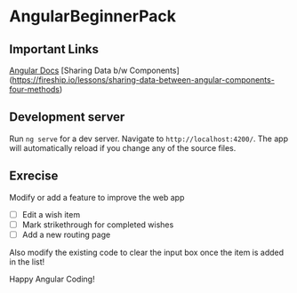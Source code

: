 # AngularBeginnerPack

## Important Links
[Angular Docs](https://angular.io/docs)
[Sharing Data b/w Components] (https://fireship.io/lessons/sharing-data-between-angular-components-four-methods)

## Development server

Run `ng serve` for a dev server. Navigate to `http://localhost:4200/`. The app will automatically reload if you change any of the source files.

## Exrecise
Modify or add a feature to improve the web app
- [ ] Edit a wish item
- [ ] Mark strikethrough for completed wishes
- [ ] Add a new routing page

Also modify the existing code to clear the input box once the item is added in the list!

Happy Angular Coding!
